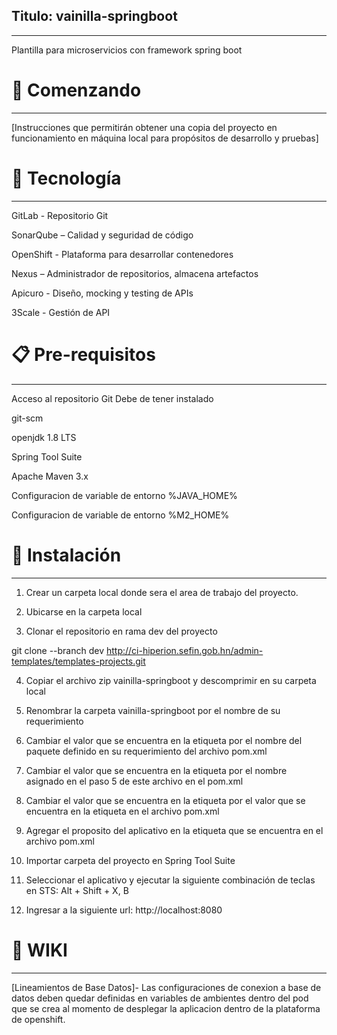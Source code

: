 ## Titulo: vainilla-springboot
***

Plantilla para microservicios con framework spring boot
# 🚀 Comenzando 
***

[Instrucciones que permitirán obtener una copia del proyecto en funcionamiento en máquina local para propósitos de desarrollo y pruebas]
# 🛅 Tecnología 
***

GitLab - Repositorio Git

SonarQube – Calidad y seguridad de código

OpenShift - Plataforma para desarrollar contenedores

Nexus – Administrador de repositorios, almacena artefactos

Apicuro - Diseño, mocking y testing de APIs

3Scale - Gestión de API

# 📋 Pre-requisitos  
***

Acceso al repositorio Git
Debe de tener instalado

git-scm

openjdk 1.8 LTS

Spring Tool Suite

Apache Maven 3.x

Configuracion de variable de entorno %JAVA_HOME%

Configuracion de variable de entorno %M2_HOME%
# 🔧 Instalación 
***

1. Crear un carpeta local donde sera el area de trabajo del proyecto.

2. Ubicarse en la carpeta local

3. Clonar el repositorio en rama dev del proyecto

git clone --branch dev http://ci-hiperion.sefin.gob.hn/admin-templates/templates-projects.git

4. Copiar el archivo zip vainilla-springboot y descomprimir en su carpeta local

5. Renombrar la carpeta vainilla-springboot por el nombre de su requerimiento

6. Cambiar el valor que se encuentra en la etiqueta <groupId></groupId> por el nombre del paquete definido en su requerimiento del archivo pom.xml

7. Cambiar el valor que se encuentra en la etiqueta <artifactId></artifactId> por el nombre asignado en el paso 5 de este archivo en el pom.xml

8. Cambiar el valor que se encuentra en la etiqueta <name></name> por el valor que se encuentra en la etiqueta <artifactId></artifactId> en el archivo pom.xml

9. Agregar el proposito del aplicativo en la etiqueta <description></description> que se encuentra en el archivo pom.xml

10. Importar carpeta del proyecto en Spring Tool Suite

11. Seleccionar el aplicativo y ejecutar la siguiente combinación de teclas en STS: Alt + Shift + X, B

12. Ingresar a la siguiente url: http://localhost:8080
# 📖 WIKI 
***
[Lineamientos de Base Datos]-
Las configuraciones de conexion a base de datos deben quedar definidas en variables de ambientes dentro del pod que se crea al momento de desplegar la aplicacion dentro de la plataforma de openshift.

[//]:# (Área para colocar los links y referencias a ser utilizadas)

[GitLab]: <http://ci-hiperion.sefin.gob.hn/>
[SonarQube]: <https://sonarqube-cicd-tools.apps.galel.sefin.gob.hn/>
[OpenShift]: <https://console-openshift-console.apps.galel.sefin.gob.hn/>
[Nexus ]: <http://nexus.apps.galel.sefin.gob.hn/>
[Apicuro]: <https://apicurio-studio-ui-gob-apicurio.apps.galel.sefin.gob.hn>
[3Scale]: <https://3scale-admin.apps.galel.sefin.gob.hn/>